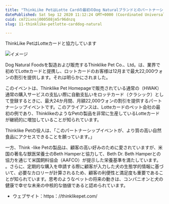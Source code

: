 ```yaml
---
title: "ThinkLike PetはLotte Cardの最初のDog Naturalブランドとのパートナーシップです"
datePublished: Sat Sep 12 2020 11:12:24 GMT+0000 (Coordinated Universal Time)
cuid: cm72ixnsj000508jm5r96dnzq
slug: 11-thinklike-petlotte-carddog-natural

---
```



ThinkLike PetはLotteカードと協力しています

![イメージ](https://cdn.hashnode.com/res/hashnode/image/upload/v1739401820738/d18450a6-83c9-4f16-b849-4136a493bc1c.jpeg)

Dog Natural Foodsを製造および販売するThinklike Pet Co.、Ltd。は、業界で初めてLotteカードと提携し、ロットカードのお客様は12月まで最大22,000ウォンの割引を提供します。それは明らかにされました。

このイベントは、Thinklike Pet Homepageで販売されている通常の（HWAK）通常の購入サービスの支払い際に自動支払いをロッテカード（クラシック）として登録するときに、最大24か月間、月額22,000ウォンの割引を提供するパートナーシップイベントです。このアライアンスは、Lotteカードのペット会社の最初の例であり、ThinklikeのようなPetの製品を非常に生産しているLotteカードが継続的に増加していることが知られています。

Thinklike Petの役人は、「このパートナーシップイベントが、より質の高い自然食品にアクセスできることを願っています。」

一方、Think -like Petの製品は、顧客の高い好みのために愛されていますが、米国の著名な獣医栄養士のBeth Hamperと協力して、Beth Dr. Beth Hamperとの協力を通じて米国飼料協会（AAFCO）が提示した栄養基準を満たしています。 。さらに、定期的な購入を申請する際に顧客が入力した犬の生態学的情報に基づいて、必要なカロリーが計算されるため、顧客の利便性と満足度も重要であることが知られています。思考のようなペットの将来の動きは、コンパニオンと犬の健康で幸せな未来の中核的な価値であると認められています。

- ウェブサイト：https：//thinklikepet.com/
